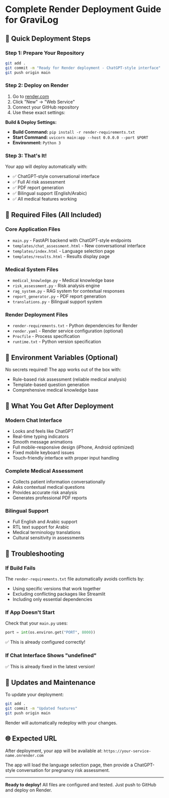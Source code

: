# Complete Render Deployment Guide for GraviLog

## 🚀 Quick Deployment Steps

### Step 1: Prepare Your Repository
```bash
git add .
git commit -m "Ready for Render deployment - ChatGPT-style interface"
git push origin main
```

### Step 2: Deploy on Render
1. Go to [render.com](https://render.com)
2. Click "New" → "Web Service"
3. Connect your GitHub repository
4. Use these exact settings:

**Build & Deploy Settings:**
- **Build Command:** `pip install -r render-requirements.txt`
- **Start Command:** `uvicorn main:app --host 0.0.0.0 --port $PORT`
- **Environment:** `Python 3`

### Step 3: That's It!
Your app will deploy automatically with:
- ✅ ChatGPT-style conversational interface
- ✅ Full AI risk assessment
- ✅ PDF report generation
- ✅ Bilingual support (English/Arabic)
- ✅ All medical features working

## 📁 Required Files (All Included)

### Core Application Files
- `main.py` - FastAPI backend with ChatGPT-style endpoints
- `templates/chat_assessment.html` - New conversational interface
- `templates/index.html` - Language selection page
- `templates/results.html` - Results display page

### Medical System Files
- `medical_knowledge.py` - Medical knowledge base
- `risk_assessment.py` - Risk analysis engine
- `rag_system.py` - RAG system for contextual responses
- `report_generator.py` - PDF report generation
- `translations.py` - Bilingual support system

### Render Deployment Files
- `render-requirements.txt` - Python dependencies for Render
- `render.yaml` - Render service configuration (optional)
- `Procfile` - Process specification
- `runtime.txt` - Python version specification

## 🔧 Environment Variables (Optional)
No secrets required! The app works out of the box with:
- Rule-based risk assessment (reliable medical analysis)
- Template-based question generation
- Comprehensive medical knowledge base

## 🎯 What You Get After Deployment

### Modern Chat Interface
- Looks and feels like ChatGPT
- Real-time typing indicators
- Smooth message animations
- Full mobile-responsive design (iPhone, Android optimized)
- Fixed mobile keyboard issues
- Touch-friendly interface with proper input handling

### Complete Medical Assessment
- Collects patient information conversationally
- Asks contextual medical questions
- Provides accurate risk analysis
- Generates professional PDF reports

### Bilingual Support
- Full English and Arabic support
- RTL text support for Arabic
- Medical terminology translations
- Cultural sensitivity in assessments

## 🚨 Troubleshooting

### If Build Fails
The `render-requirements.txt` file automatically avoids conflicts by:
- Using specific versions that work together
- Excluding conflicting packages like Streamlit
- Including only essential dependencies

### If App Doesn't Start
Check that your `main.py` uses:
```python
port = int(os.environ.get("PORT", 8000))
```
✅ This is already configured correctly!

### If Chat Interface Shows "undefined"
✅ This is already fixed in the latest version!

## 🔄 Updates and Maintenance

To update your deployment:
```bash
git add .
git commit -m "Updated features"
git push origin main
```

Render will automatically redeploy with your changes.

## 🌐 Expected URL
After deployment, your app will be available at:
`https://your-service-name.onrender.com`

The app will load the language selection page, then provide a ChatGPT-style conversation for pregnancy risk assessment.

---

**Ready to deploy!** All files are configured and tested. Just push to GitHub and deploy on Render.